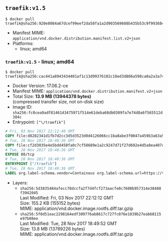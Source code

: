 ## `traefik:v1.5`

```console
$ docker pull traefik@sha256:920e8084a67dcef99eef2da58fa1a2d903569688b435b53c9f993684d7e5b050
```

-	Manifest MIME: `application/vnd.docker.distribution.manifest.list.v2+json`
-	Platforms:
	-	linux; amd64

### `traefik:v1.5` - linux; amd64

```console
$ docker pull traefik@sha256:cac441a8943434401af1c13d99376102c18ed3d806a598ca0a2a3a74169dfc3e
```

-	Docker Version: 17.06.2-ce
-	Manifest MIME: `application/vnd.docker.distribution.manifest.v2+json`
-	Total Size: **13.9 MB (13944378 bytes)**  
	(compressed transfer size, not on-disk size)
-	Image ID: `sha256:fc0cea9adf8146143475971f514e61deba68db0309fa7e74d8a6f565512d384c`
-	Entrypoint: `["\/traefik"]`

```dockerfile
# Fri, 03 Nov 2017 22:11:40 GMT
COPY file:d8282341d1fb7d2cc3d5d3523d0d4126066cc1ba8abe3f0047a459b3a63a5653 in /etc/ssl/certs/ 
# Tue, 28 Nov 2017 18:48:36 GMT
COPY file:cf2d3035e4e5bdd458fa0c7cf58689e1a2c9247d71f27d692e4d5a8ea407cecb in / 
# Tue, 28 Nov 2017 18:48:36 GMT
EXPOSE 80/tcp
# Tue, 28 Nov 2017 18:48:36 GMT
ENTRYPOINT ["/traefik"]
# Tue, 28 Nov 2017 18:48:36 GMT
LABEL org.label-schema.vendor=Containous org.label-schema.url=https://traefik.io org.label-schema.name=Traefik org.label-schema.description=A modern reverse-proxy org.label-schema.version=v1.5.0-rc1 org.label-schema.docker.schema-version=1.0
```

-	Layers:
	-	`sha256:5d3835484afecc78dccfa2f7d4fcf273aacfe0c7600b957314e38488f3942045`  
		Last Modified: Fri, 03 Nov 2017 22:12:12 GMT  
		Size: 155.2 KB (155152 bytes)  
		MIME: application/vnd.docker.image.rootfs.diff.tar.gzip
	-	`sha256:5f0d51eac2298164edf309776ab8617c727fc076e1039b27eab68115e97b08ee`  
		Last Modified: Tue, 28 Nov 2017 18:49:52 GMT  
		Size: 13.8 MB (13789226 bytes)  
		MIME: application/vnd.docker.image.rootfs.diff.tar.gzip
